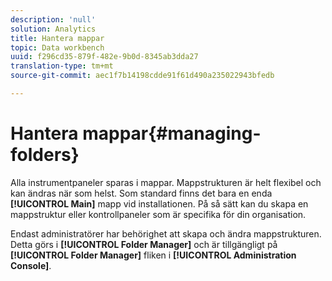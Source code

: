 ```yaml
---
description: 'null'
solution: Analytics
title: Hantera mappar
topic: Data workbench
uuid: f296cd35-879f-482e-9b0d-8345ab3dda27
translation-type: tm+mt
source-git-commit: aec1f7b14198cdde91f61d490a235022943bfedb

---
```



# Hantera mappar{#managing-folders}

Alla instrumentpaneler sparas i mappar. Mappstrukturen är helt flexibel och kan ändras när som helst. Som standard finns det bara en enda **[!UICONTROL Main]** mapp vid installationen. På så sätt kan du skapa en mappstruktur eller kontrollpaneler som är specifika för din organisation.

Endast administratörer har behörighet att skapa och ändra mappstrukturen. Detta görs i **[!UICONTROL Folder Manager]** och är tillgängligt på **[!UICONTROL Folder Manager]** fliken i **[!UICONTROL Administration Console]**.
